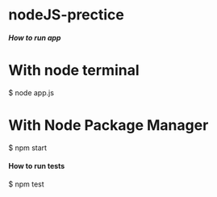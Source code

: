 # nodeJS-prectice

##### How to run app ####

# With node terminal
$ node app.js
# With Node Package Manager
$ npm start

#### How to run tests ####
$ npm test